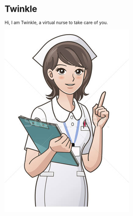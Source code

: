 # Twinkle
Hi, I am Twinkle, a virtual nurse to take care of you. 

![alt text](https://github.com/manikamittal2898/Twinkle/blob/master/nursebot.jpg)
